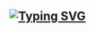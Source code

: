[![Typing SVG](https://readme-typing-svg.herokuapp.com?font=Fira+Code&duration=3000&pause=500&color=F70000&random=false&width=435&lines=%D0%B5%D1%87%D0%BA%D0%B0)](https://git.io/typing-svg)
---

